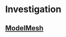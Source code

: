 # Investigation

## [ModelMesh](https://kserve.github.io/website/modelserving/mms/modelmesh/overview/)
